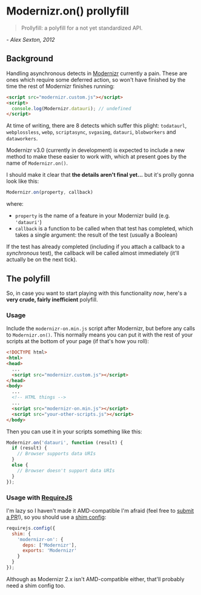 # Modernizr.on() prollyfill

> Prollyfill: a polyfill for a not yet standardized API.

*- Alex Sexton, 2012*

## Background

Handling asynchronous detects in [Modernizr](http://modernizr.com) currently a pain. These are ones which require some deferred action, so won't have finished by the time the rest of Modernizr finishes running:

```html
<script src="modernizr.custom.js"></script>
<script>
  console.log(Modernizr.datauri); // undefined
</script>
```

At time of writing, there are 8 detects which suffer this plight: `todataurl`, `webplossless`, `webp`, `scriptasync`, `svgasimg`, `datauri`, `blobworkers` and `dataworkers`.

Modernizr v3.0 (currently in development) is expected to include a new method to make these easier to work with, which at present goes by the name of `Modernizr.on()`.

I should make it clear that **the details aren't final yet...** but it's prolly gonna look like this:

```javascript
Modernizr.on(property, callback)
```

where:

* `property` is the name of a feature in your Modernizr build (e.g. `'datauri'`)
* `callback` is a function to be called when that test has completed, which takes a single argument: the result of the test (usually a Boolean)

If the test has already completed (including if you attach a callback to a *synchronous* test), the callback will be called almost immediately (it'll actually be on the next tick).

## The polyfill

So, in case you want to start playing with this functionality *now*, here's a **very crude, fairly inefficient** polyfill.

### Usage

Include the `modernizr-on.min.js` script after Modernizr, but before any calls to `Modernizr.on()`. This normally means you can put it with the rest of your scripts at the bottom of your page (if that's how you roll):

```html
<!DOCTYPE html>
<html>
<head>
  ...
  <script src="modernizr.custom.js"></script>
</head>
<body>
  ...
  <!-- HTML things -->
  ...
  <script src="modernizr-on.min.js"></script>
  <script src="your-other-scripts.js"></script>
</body>
```

Then you can use it in your scripts something like this:

```javascript
Modernizr.on('datauri', function (result) {
  if (result) {
    // Browser supports data URIs
  }
  else {
    // Browser doesn't support data URIs
  }
});
```

### Usage with [RequireJS](http://requirejs.org/)

I'm lazy so I haven't made it AMD-compatible I'm afraid (feel free to [submit a PR](https://github.com/stucox/modernizr-on/pulls)!), so you should use a [shim config](http://requirejs.org/docs/api.html#config-shim):

```javascript
requirejs.config({
  shim: {
    'modernizr-on': {
      deps: ['Modernizr'],
      exports: 'Modernizr'
    }
  }
});
```

Although as Modernizr 2.x isn't AMD-compatible either, that'll probably need a shim config too.
